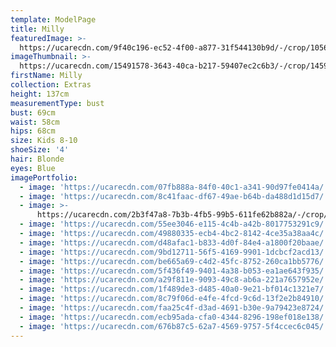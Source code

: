 ```yaml
---
template: ModelPage
title: Milly
featuredImage: >-
  https://ucarecdn.com/9f40c196-ec52-4f00-a877-31f544130b9d/-/crop/1056x392/0,29/-/preview/
imageThumbnail: >-
  https://ucarecdn.com/15491578-3643-40ca-b217-59407ec2c6b3/-/crop/1459x2051/72,0/-/preview/
firstName: Milly
collection: Extras
height: 137cm
measurementType: bust
bust: 69cm
waist: 58cm
hips: 68cm
size: Kids 8-10
shoeSize: '4'
hair: Blonde
eyes: Blue
imagePortfolio:
  - image: 'https://ucarecdn.com/07fb888a-84f0-40c1-a341-90d97fe0414a/'
  - image: 'https://ucarecdn.com/8c41faac-df67-49ae-b64b-da488d1d15d7/'
  - image: >-
      https://ucarecdn.com/2b3f47a8-7b3b-4fb5-99b5-611fe62b882a/-/crop/1242x994/0,652/-/preview/
  - image: 'https://ucarecdn.com/55ee3046-e115-4c4b-a42b-8017753291c9/'
  - image: 'https://ucarecdn.com/49880335-ecb4-4bc2-8142-4ce35a38aa4c/'
  - image: 'https://ucarecdn.com/d48afac1-b833-4d0f-84e4-a1800f20baae/'
  - image: 'https://ucarecdn.com/9bd12711-56f5-4169-9901-1dcbcf2acd13/'
  - image: 'https://ucarecdn.com/be665a69-c4d2-45fc-8752-260ca1bb5776/'
  - image: 'https://ucarecdn.com/5f436f49-9401-4a38-b053-ea1ae643f935/'
  - image: 'https://ucarecdn.com/a29f811e-9093-49c8-ab6a-221a7657952e/'
  - image: 'https://ucarecdn.com/1f489de3-d485-40a0-9e21-bf014c1321e7/'
  - image: 'https://ucarecdn.com/8c79f06d-e4fe-4fcd-9c6d-13f2e2b84910/'
  - image: 'https://ucarecdn.com/faa25c4f-d3ad-4691-b30e-9a79423e8724/'
  - image: 'https://ucarecdn.com/ecb95ada-cfa0-4344-8296-198ef018e138/'
  - image: 'https://ucarecdn.com/676b87c5-62a7-4569-9757-5f4ccec6c045/'
---
```



